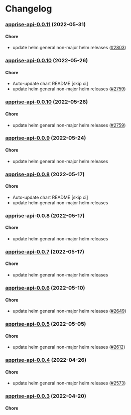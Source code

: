 # Changelog<br>


<a name="apprise-api-0.0.11"></a>
### [apprise-api-0.0.11](https://github.com/truecharts/apps/compare/apprise-api-0.0.10...apprise-api-0.0.11) (2022-05-31)

#### Chore

* update helm general non-major helm releases ([#2803](https://github.com/truecharts/apps/issues/2803))



<a name="apprise-api-0.0.10"></a>
### [apprise-api-0.0.10](https://github.com/truecharts/apps/compare/apprise-api-0.0.9...apprise-api-0.0.10) (2022-05-26)

#### Chore

* Auto-update chart README [skip ci]
* update helm general non-major helm releases ([#2759](https://github.com/truecharts/apps/issues/2759))



<a name="apprise-api-0.0.10"></a>
### [apprise-api-0.0.10](https://github.com/truecharts/apps/compare/apprise-api-0.0.9...apprise-api-0.0.10) (2022-05-26)

#### Chore

* update helm general non-major helm releases ([#2759](https://github.com/truecharts/apps/issues/2759))



<a name="apprise-api-0.0.9"></a>
### [apprise-api-0.0.9](https://github.com/truecharts/apps/compare/apprise-api-0.0.8...apprise-api-0.0.9) (2022-05-24)

#### Chore

* update helm general non-major helm releases



<a name="apprise-api-0.0.8"></a>
### [apprise-api-0.0.8](https://github.com/truecharts/apps/compare/apprise-api-0.0.7...apprise-api-0.0.8) (2022-05-17)

#### Chore

* Auto-update chart README [skip ci]
* update helm general non-major helm releases



<a name="apprise-api-0.0.8"></a>
### [apprise-api-0.0.8](https://github.com/truecharts/apps/compare/apprise-api-0.0.7...apprise-api-0.0.8) (2022-05-17)

#### Chore

* update helm general non-major helm releases



<a name="apprise-api-0.0.7"></a>
### [apprise-api-0.0.7](https://github.com/truecharts/apps/compare/apprise-api-0.0.6...apprise-api-0.0.7) (2022-05-17)

#### Chore

* update helm general non-major helm releases



<a name="apprise-api-0.0.6"></a>
### [apprise-api-0.0.6](https://github.com/truecharts/apps/compare/apprise-api-0.0.5...apprise-api-0.0.6) (2022-05-10)

#### Chore

* update helm general non-major helm releases ([#2649](https://github.com/truecharts/apps/issues/2649))



<a name="apprise-api-0.0.5"></a>
### [apprise-api-0.0.5](https://github.com/truecharts/apps/compare/apprise-api-0.0.4...apprise-api-0.0.5) (2022-05-05)

#### Chore

* update helm general non-major helm releases ([#2612](https://github.com/truecharts/apps/issues/2612))



<a name="apprise-api-0.0.4"></a>
### [apprise-api-0.0.4](https://github.com/truecharts/apps/compare/apprise-api-0.0.3...apprise-api-0.0.4) (2022-04-26)

#### Chore

* update helm general non-major helm releases ([#2573](https://github.com/truecharts/apps/issues/2573))



<a name="apprise-api-0.0.3"></a>
### [apprise-api-0.0.3](https://github.com/truecharts/apps/compare/apprise-api-0.0.2...apprise-api-0.0.3) (2022-04-20)

#### Chore
